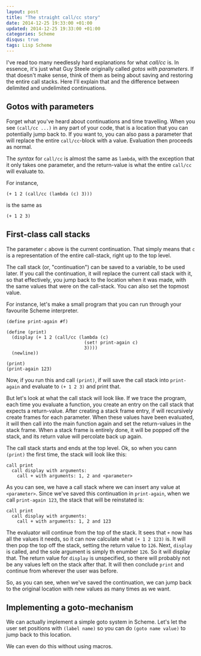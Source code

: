 ```yaml
---
layout: post
title: "The straight call/cc story"
date: 2014-12-25 19:33:00 +01:00
updated: 2014-12-25 19:33:00 +01:00
categories: Scheme
disqus: true
tags: Lisp Scheme
---
```


<p class="lead">
I've read too many needlessly hard explanations for what <em>call/cc</em> is.
In essence, it's just what Guy Steele originally called <em>gotos with
parameters</em>.  If that doesn't make sense, think of them as being about
saving and restoring the entire call stacks.  Here I'll explain that and the
difference between delimited and undelimited continuations.
</p>

Gotos with parameters
--------------------------------

Forget what you've heard about continuations and time travelling.  When you see
`(call/cc ...)` in any part of your code, that is a location that you can
potentially jump back to.  If you want to, you can also pass a parameter that
will replace the entire `call/cc`-block with a value.  Evaluation then proceeds
as normal.

The _syntax_ for `call/cc` is almost the same as `lambda`, with the exception
that it only takes one parameter, and the return-value is what the entire
`call/cc` will evaluate to.

For instance,

    (+ 1 2 (call/cc (lambda (c) 3)))

is the same as

    (+ 1 2 3)


First-class call stacks
----------------------------------------------

The parameter `c` above is the current continuation.  That simply means that
`c` is a representation of the entire call-stack, right up to the top level.

The call stack (or, "continuation") can be saved to a variable, to be used
later. If you call the continuation, it will replace the current call stack
with it, so that effectively, you jump back to the location when it was made,
with the same values that were on the call-stack. You can also set the topmost
value.

For instance, let's make a small program that you can run through your
favourite Scheme interpreter.

    (define print-again #f)

    (define (print)
      (display (+ 1 2 (call/cc (lambda (c)
                                 (set! print-again c)
                                 3))))
      (newline))

    (print)
    (print-again 123)

Now, if you run this and call `(print)`, if will save the call stack into
`print-again` and evaluate to `(+ 1 2 3)` and print that.

But let's look at what the call stack will look like.  If we trace the program,
each time you evaluate a function, you create an entry on the call stack that
expects a return-value.  After creating a stack frame entry, if will
recursively create frames for each parameter. When these values have been
evaluated, it will then call into the main function again and set the
return-values in the stack frame. When a stack frame is entirely done, it will
be popped off the stack, and its return value will percolate back up again.

The call stack starts and ends at the top level.  Ok, so when you cann
`(print)` the first time, the stack will look like this:

    call print
      call display with arguments:
        call + with arguments: 1, 2 and <parameter>

As you can see, we have a call stack where we can insert any value at
`<parameter>`.  Since we've saved this continuation in `print-again`, when we
call `print-again 123`, the stack that will be reinstated is:

    call print
      call display with arguments:
        call + with arguments: 1, 2 and 123

The evaluator will continue from the top of the stack. It sees that `+` now has
all the values it needs, so it can now calculate what `(+ 1 2 123)` is. It will
then pop the top off the stack, setting the return value to `126`.  Next,
`display` is called, and the sole argument is simply th enumber `126`.  So it
will display that. The return value for `display` is unspecified, so there will
probably not be any values left on the stack after that. It will then conclude
`print` and continue from wherever the user was before.

So, as you can see, when we've saved the continuation, we can jump back to the
original location with new values as many times as we want.

Implementing a goto-mechanism
-----------------------------

We can actually implement a simple goto system in Scheme. Let's let the user
set positions with `(label name)` so you can do `(goto name value)` to jump
back to this location.

We can even do this without using macros.
